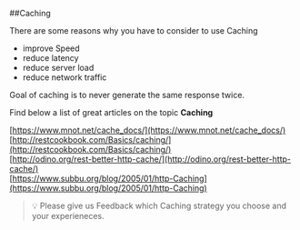##Caching

There are some reasons why you have to consider to use Caching

- improve Speed
- reduce latency
- reduce server load
- reduce network traffic 

Goal of caching is to never generate the same response twice.

Find below a list of great articles on the topic **Caching**

[https://www.mnot.net/cache_docs/](https://www.mnot.net/cache_docs/)  
[http://restcookbook.com/Basics/caching/](http://restcookbook.com/Basics/caching/)  
[http://odino.org/rest-better-http-cache/](http://odino.org/rest-better-http-cache/)  
[https://www.subbu.org/blog/2005/01/http-Caching](https://www.subbu.org/blog/2005/01/http-Caching)


> :bulb: Please give us Feedback which Caching strategy you choose and your experieneces.

 
